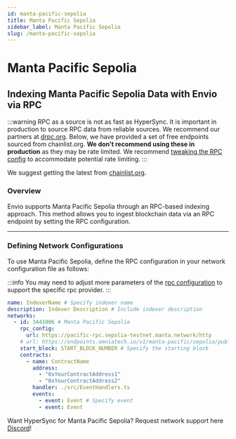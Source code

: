 ```yaml
---
id: manta-pacific-sepolia
title: Manta Pacific Sepolia
sidebar_label: Manta Pacific Sepolia
slug: /manta-pacific-sepolia
---
```


# Manta Pacific Sepolia

## Indexing Manta Pacific Sepolia Data with Envio via RPC

:::warning
RPC as a source is not as fast as HyperSync. It is important in production to source RPC data from reliable sources. We recommend our partners at [drpc.org](https://drpc.org). Below, we have provided a set of free endpoints sourced from chainlist.org. **We don't recommend using these in production** as they may be rate limited. We recommend [tweaking the RPC config](./rpc-sync) to accommodate potential rate limiting.
:::

We suggest getting the latest from [chainlist.org](https://chainlist.org).

### Overview

Envio supports Manta Pacific Sepolia through an RPC-based indexing approach. This method allows you to ingest blockchain data via an RPC endpoint by setting the RPC configuration.

---

### Defining Network Configurations

To use Manta Pacific Sepolia, define the RPC configuration in your network configuration file as follows:

:::info
You may need to adjust more parameters of the [rpc configuration](./rpc-sync) to support the specific rpc provider. 
:::

```yaml
name: IndexerName # Specify indexer name
description: Indexer Description # Include indexer description
networks:
  - id: 3441006 # Manta Pacific Sepolia
    rpc_config:
      url: https://pacific-rpc.sepolia-testnet.manta.network/http 
    # url: https://endpoints.omniatech.io/v1/manta-pacific/sepolia/public # alternative
    start_block: START_BLOCK_NUMBER # Specify the starting block
    contracts:
      - name: ContractName
        address:
          - "0xYourContractAddress1"
          - "0xYourContractAddress2"
        handler: ./src/EventHandlers.ts
        events:
          - event: Event # Specify event
          - event: Event
```

Want HyperSync for Manta Pacific Sepolia? Request network support here [Discord](https://discord.gg/fztEvj79m3)!
